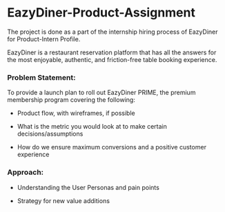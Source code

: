 # EazyDiner-Product-Assignment
The project is done as a part of the internship hiring process of EazyDiner for Product-Intern Profile.

EazyDiner is a restaurant reservation platform that has all the answers for the most enjoyable, authentic, and friction-free table booking experience.

### Problem Statement:
To provide a launch plan to roll out EazyDiner PRIME, the premium membership program covering the following:

* Product flow, with wireframes, if possible

* What is the metric you would look at to make certain decisions/assumptions

* How do we ensure maximum conversions and a positive customer experience

### Approach:

* Understanding the User Personas and pain points

* Strategy for new value additions 
